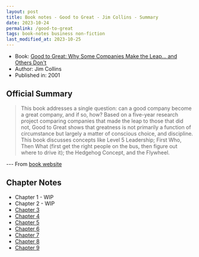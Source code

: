 ```yaml
---
layout: post
title: Book notes - Good to Great - Jim Collins - Summary
date: 2023-10-24
permalink: /good-to-great
tags: book-notes business non-fiction
last_modified_at: 2023-10-25
---
```


* Book: [Good to Great: Why Some Companies Make the Leap... and Others Don't](https://www.goodreads.com/en/book/show/76865)
* Author: Jim Collins
* Published in: 2001

## Official Summary

> This book addresses a single question: can a good company become a great company, and if so, how? Based on a five-year research project comparing companies that made the leap to those that did not, Good to Great shows that greatness is not primarily a function of circumstance but largely a matter of conscious choice, and discipline. This book discusses concepts like Level 5 Leadership; First Who, Then What (first get the right people on the bus, then figure out where to drive it); the Hedgehog Concept, and the Flywheel.

--- From [book website](https://www.jimcollins.com/books.html)

## Chapter Notes

* Chapter 1 - WIP
* Chapter 2 - WIP
* [Chapter 3](/2023/10/21/good-to-great-ch3)
* [Chapter 4](/2023/10/22/good-to-great-ch4)
* [Chapter 5](/2023/10/22/good-to-great-ch5)
* [Chapter 6](/2023/10/24/good-to-great-ch6)
* [Chapter 7](/2023/10/22/good-to-great-ch7)
* [Chapter 8](/2023/10/26/good-to-great-ch8)
* [Chapter 9](/2023/10/26/good-to-great-ch9)